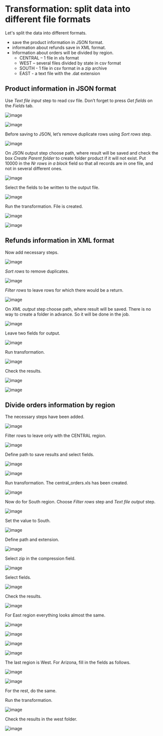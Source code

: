 # Transformation: split data into different file formats

Let's split the data into different formats.
* save the product information in JSON format.
* information about refunds save in XML format.
* Information about orders will be divided by region.
  * CENTRAL – 1 file in xls format
  * WEST – several files divided by state in csv format
  * SOUTH - 1 file in csv format in a zip archive
  * EAST - a text file with the .dat extension

## Product information in JSON format

Use *Text file input* step to read csv file. Don’t forget to press *Get fields* on the *Fields* tab.

![image](https://user-images.githubusercontent.com/61746700/166297527-2203155a-2893-4cd4-a384-433491309ecd.png)

![image](https://user-images.githubusercontent.com/61746700/166297540-88c50317-81bb-408a-aa4d-71a3864fc34c.png)

Before saving to JSON, let’s remove duplicate rows using *Sort rows* step.

![image](https://user-images.githubusercontent.com/61746700/166297573-a0f614a5-953e-4b6e-8c2c-8490ac6f3b1b.png)

On JSON output step choose path, where result will be saved and check the box *Create Parent folder* to create folder product if it will not exist.
Put 10000 in the *Nr rows in a block* field so that all records are in one file, and not in several different ones.

![image](https://user-images.githubusercontent.com/61746700/166297678-6422a0d0-b0d6-401b-8463-ee029ae29d0e.png)

Select the fields to be written to the output file.

![image](https://user-images.githubusercontent.com/61746700/166297709-90529958-43e7-40af-b743-fb16f9e4d71d.png)

Run the transformation. File is created.

![image](https://user-images.githubusercontent.com/61746700/166297761-7bf4075b-9eb5-481c-a7af-979f6b66a819.png)

![image](https://user-images.githubusercontent.com/61746700/166297772-2823cd47-f1a8-4d2a-b43e-cd0baad5b218.png)

## Refunds information in XML format

Now add necessary steps.

![image](https://user-images.githubusercontent.com/61746700/166297843-ef497264-01d9-4270-9e7d-56b75351e2ee.png)

*Sort rows* to remove duplicates.

![image](https://user-images.githubusercontent.com/61746700/166297861-d0fd6b33-04bc-46ab-8c5e-cdde60e7d70a.png)

*Filter rows* to leave rows for which there would be a return.

![image](https://user-images.githubusercontent.com/61746700/166297929-925ce045-0137-4b7d-9ba8-f0ce96baf025.png)

On *XML output* step choose path, where result will be saved. There is no way to create a folder in advance. So it will be done in the job.

![image](https://user-images.githubusercontent.com/61746700/166297976-311059a5-e68c-4bfe-974a-5a1bfc362c14.png)

Leave two fields for output.

![image](https://user-images.githubusercontent.com/61746700/166298002-319576d1-45bb-4acd-a34b-cbe42f7bc78c.png)

Run transformation.

![image](https://user-images.githubusercontent.com/61746700/166298027-83e20cb3-351e-478f-920d-51c1aeb2caaa.png)

Check the results.

![image](https://user-images.githubusercontent.com/61746700/166298041-e9e4e956-6011-4b26-a16a-df11737a7c40.png)

![image](https://user-images.githubusercontent.com/61746700/166298054-931a0220-47b0-4838-a74b-fdce680f98e8.png)

## Divide orders information by region

The necessary steps have been added.

![image](https://user-images.githubusercontent.com/61746700/166298135-f6f12d92-5feb-401c-a99b-a8c74726925a.png)

Filter rows to leave only with the CENTRAL region.

![image](https://user-images.githubusercontent.com/61746700/166298157-64d3fa21-2e7f-42b2-8c29-359c793f27b6.png)

Define path to save results and select fields.

![image](https://user-images.githubusercontent.com/61746700/166298193-b5db41e6-110f-49f9-a9bb-aa55e530331c.png)

![image](https://user-images.githubusercontent.com/61746700/166298203-0429181f-a899-4e42-ba7e-6c3f5bb85214.png)

Run transformation. The central_orders.xls has been created.

![image](https://user-images.githubusercontent.com/61746700/166298230-1e978250-4d0e-41c1-9cbe-6932ffa84df4.png)

Now do for South region. Choose *Filter rows* step and *Text file output* step.

![image](https://user-images.githubusercontent.com/61746700/166298282-b05004d7-ad26-46b6-975f-bf91cbf770a9.png)

Set the value to South.

![image](https://user-images.githubusercontent.com/61746700/166298299-06c93cb6-f91d-4e0b-8034-935bec94d033.png)

Define path and extension.

![image](https://user-images.githubusercontent.com/61746700/166298316-7765bd14-3e15-4f08-829a-d642b4c438b2.png)

Select zip in the compression field.

![image](https://user-images.githubusercontent.com/61746700/166298342-8fb41c41-0a9c-4b64-ba9e-ea57ca944a10.png)

Select fields.

![image](https://user-images.githubusercontent.com/61746700/166298363-6c13064e-c348-42bb-9d65-d9485bad66b3.png)

Check the results.

![image](https://user-images.githubusercontent.com/61746700/166298399-0cc92489-9f36-4645-a6fb-34c4bca0588b.png)

For East region everything looks almost the same.

![image](https://user-images.githubusercontent.com/61746700/166298482-c2079318-bdba-4f23-b3c7-65a2c025fba6.png)

![image](https://user-images.githubusercontent.com/61746700/166298502-ab250d7b-82ea-4805-81e4-659396719fee.png)

![image](https://user-images.githubusercontent.com/61746700/166298513-cf641587-6501-4560-876a-257135777d83.png)

![image](https://user-images.githubusercontent.com/61746700/166298548-55487ffe-d146-43f3-969d-733ba076bc38.png)

The last region is West.
For Arizona, fill in the fields as follows.

![image](https://user-images.githubusercontent.com/61746700/166298585-5b0c581e-215e-467c-a672-51d26e3032a8.png)

![image](https://user-images.githubusercontent.com/61746700/166298592-37de98b6-f568-4c61-a424-2357924c51d3.png)

For the rest, do the same.

Run the transformation.

![image](https://user-images.githubusercontent.com/61746700/166298638-15633a1d-d0b1-436c-92a8-98b66724862b.png)

Check the results in the west folder.

![image](https://user-images.githubusercontent.com/61746700/166298670-bc4c0ecb-20a7-4ec8-a8ee-27f1b68e0217.png)




